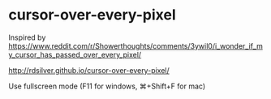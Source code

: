# cursor-over-every-pixel
Inspired by https://www.reddit.com/r/Showerthoughts/comments/3ywil0/i_wonder_if_my_cursor_has_passed_over_every_pixel/

http://rdsilver.github.io/cursor-over-every-pixel/

Use fullscreen mode (F11 for windows, ⌘+Shift+F for mac)
